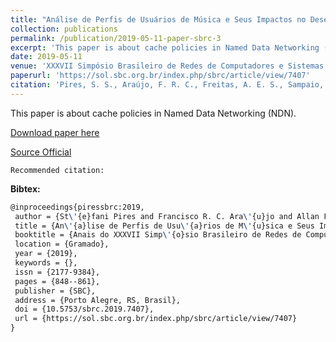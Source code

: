 ```yaml
---
title: "Análise de Perfis de Usuários de Música e Seus Impactos no Desempenho de Políticas de Substituição de Cache"
collection: publications
permalink: /publication/2019-05-11-paper-sbrc-3
excerpt: 'This paper is about cache policies in Named Data Networking (NDN).'
date: 2019-05-11
venue: 'XXXVII Simpósio Brasileiro de Redes de Computadores e Sistemas Distribuídos (SBRC)'
paperurl: 'https://sol.sbc.org.br/index.php/sbrc/article/view/7407'
citation: 'Pires, S. S., Araújo, F. R. C., Freitas, A. E. S., Sampaio, L. N. (2019). &quot;Análise de Perfis de Usuários de Música e Seus Impactos no Desempenho de Políticas de Substituição de Cache.&quot; <i>In XXXVII Simpósio Brasileiro de Redes de Computadores e Sistemas Distribuídos (SBRC)</i>. (pp. 848-861). Gramado, RS: SBC.'
---
```

This paper is about cache policies in Named Data Networking (NDN).

[Download paper here](https://renato2012.github.io/files/2019-sbrc-3.pdf)

[Source Official](http://dx.doi.org/10.5753/sbrc.2019.7407)

`Recommended citation:`

**Bibtex:**

```tex
@inproceedings{piressbrc:2019,
 author = {St\'{e}fani Pires and Francisco R. C. Ara\'{u}jo and Allan Freitas and Leobino Sampaio},
 title = {An\'{a}lise de Perfis de Usu\'{a}rios de M\'{u}sica e Seus Impactos no Desempenho de Pol\'{i}ticas de Substitui\c{c}\~{a}o de Cache},
 booktitle = {Anais do XXXVII Simp\'{o}sio Brasileiro de Redes de Computadores e Sistemas Distribu\'{i}dos},
 location = {Gramado},
 year = {2019},
 keywords = {},
 issn = {2177-9384},
 pages = {848--861},
 publisher = {SBC},
 address = {Porto Alegre, RS, Brasil},
 doi = {10.5753/sbrc.2019.7407},
 url = {https://sol.sbc.org.br/index.php/sbrc/article/view/7407}
}
```

